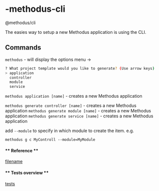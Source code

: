 # -methodus-cli
@methodus/cli

The easies way to setup a new Methodus application is using the CLI.

## Commands
`methodus` -  will display the options menu -> 
```bash
? What project template would you like to generate? (Use arrow keys)
> application
  controller
  module
  service
```

`methodus application [name]` - creates a new Methodus application

`methodus generate controller [name]` - creates a new Methodus application
`methodus generate module [name]` - creates a new Methodus application
`methodus generate service [name]` - creates a new Methodus application

add `--module` to specify in which module to create the item. e.g.

`methodus g c MyControll --module=MyModule`



<!-- tabs:start -->
#### ** Reference **

[filename](index.html ':include')
 
#### ** Tests overview **

[tests](test_dashboard.html ':include :type=iframe width=100% height=100%')



<!-- tabs:end -->
